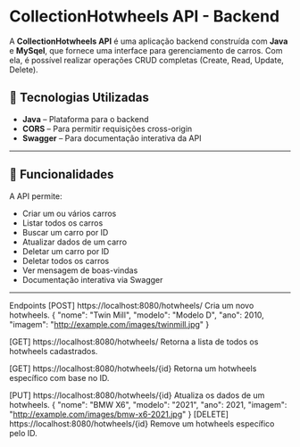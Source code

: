 # CollectionHotwheels API - Backend

A **CollectionHotwheels API** é uma aplicação backend construída com **Java** e **MySqel**, que fornece uma interface para gerenciamento de carros. Com ela, é possível realizar operações CRUD completas (Create, Read, Update, Delete).

## 🧰 Tecnologias Utilizadas

* **Java** – Plataforma para o backend
* **CORS** – Para permitir requisições cross-origin
* **Swagger** – Para documentação interativa da API

---

## 🚗 Funcionalidades

A API permite:

* Criar um ou vários carros
* Listar todos os carros
* Buscar um carro por ID
* Atualizar dados de um carro
* Deletar um carro por ID
* Deletar todos os carros
* Ver mensagem de boas-vindas
* Documentação interativa via Swagger

---

Endpoints
[POST] https://localhost:8080/hotwheels/
Cria um novo hotwheels.
{
  "nome": "Twin Mill",
  "modelo": "Modelo D",
  "ano": 2010,
  "imagem": "http://example.com/images/twinmill.jpg"
}

[GET] https://localhost:8080/hotwheels/
Retorna a lista de todos os hotwheels cadastrados.

[GET] https://localhost:8080/hotwheels/{id}
Retorna um hotwheels específico com base no ID.

[PUT] https://localhost:8080/hotwheels/{id}
Atualiza os dados de um hotwheels.
{
  "nome": "BMW X6",
  "modelo": "2021",
  "ano": 2021,
  "imagem": "http://example.com/images/bmw-x6-2021.jpg"
}
[DELETE] https://localhost:8080/hotwheels/{id}
Remove um hotwheels específico pelo ID.


